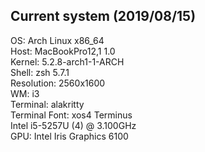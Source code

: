 ## Current system (2019/08/15)</br>
OS: Arch Linux x86_64</br>
Host: MacBookPro12,1 1.0</br>
Kernel: 5.2.8-arch1-1-ARCH</br>
Shell: zsh 5.7.1</br>
Resolution: 2560x1600</br>
WM: i3</br>
Terminal: alakritty</br>
Terminal Font: xos4 Terminus</br>
Intel i5-5257U (4) @ 3.100GHz</br>
GPU: Intel Iris Graphics 6100</br>
